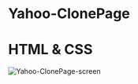 # Yahoo-ClonePage

# HTML & CSS 

![Yahoo-ClonePage-screen](https://github.com/OMAR-ABU-SNINEH/Yahoo-ClonePage/assets/85748576/fc960030-0e1a-48da-acef-4bf2d18e524e)


